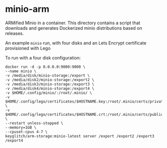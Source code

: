 # minio-arm

ARMified Minio in a container. This directory contains a script that downloads and generates Dockerized minio distributions based on releases.

An example `minio` run, with four disks and an Lets Encrypt certificate 
provisioned with Lego   

To run with a four disk configuration:

    docker run -d -p 0.0.0.0:9000:9000 \
    --name minio \
    -v /media/disk/minio-storage:/export \
    -v /media/disk2/minio-storage:/export2 \
    -v /media/disk3/minio-storage:/export3 \
    -v /media/disk4/minio-storage:/export4 \
    -v $HOME/.config/minio/:/root/.minio/ \
    -v $HOME/.config/lego/certificates/$HOSTNAME.key:/root/.minio/certs/private.key \
    -v $HOME/.config/lego/certificates/$HOSTNAME.crt:/root/.minio/certs/public.crt \
    --restart unless-stopped \
    --memory=1GB \
    --cpuset-cpus 4-7 \
    keyglitch/arm-storage:minio-latest server /export /export2 /export3 /export4